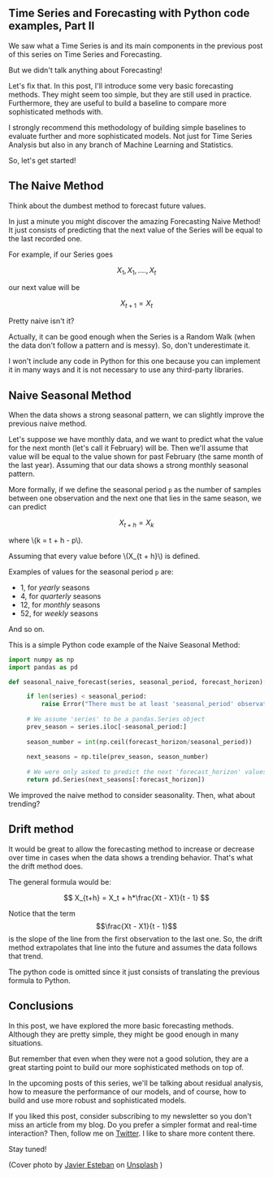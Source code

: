 ## Time Series and Forecasting with Python code examples, Part II

We saw what a Time Series is and its main components in the previous post of this series on Time Series and Forecasting.

But we didn't talk anything about Forecasting!

Let's fix that. In this post, I'll introduce some very basic forecasting methods. They might seem too simple, but they are still used in practice. Furthermore, they are useful to build a baseline to compare more sophisticated methods with.

I strongly recommend this methodology of building simple baselines to evaluate further and more sophisticated models. Not just for Time Series Analysis but also in any branch of Machine Learning and Statistics.

 So, let's get started!

## The Naive Method

Think about the dumbest method to forecast future values. 

In just a minute you might discover the amazing Forecasting Naive Method! It just consists of predicting that the next value of the Series will be equal to the last recorded one.

For example, if our Series goes

$$X_1, X_1, ...., X_t$$

our next value will be 

$$X_{t+1} = X_t$$

Pretty naive isn't it?

Actually, it can be good enough when the Series is a Random Walk (when the data don't follow a pattern and is messy). So, don't underestimate it.

 I won't include any code in Python for this one because you can implement it in many ways and it is not necessary to use any third-party libraries.

## Naive Seasonal Method

When the data shows a strong seasonal pattern, we can slightly improve the previous naive method.

Let's suppose we have monthly data, and we want to predict what the value for the next month (let's call it February) will be. Then we'll assume that value will be equal to the value shown for past February (the same month of the last year). Assuming that our data shows a strong monthly seasonal pattern.

More formally, if we define the seasonal period ```p``` as the number of samples between one observation and the next one that lies in the same season, we can predict

$$X_{t + h} = X_k $$

where \\(k = t + h - p\\).

Assuming that every value before \\(X_{t + h}\\) is defined.

Examples of values for the seasonal period ```p``` are:

* 1, for *yearly* seasons
* 4, for *quarterly* seasons
* 12, for *monthly* seasons
* 52, for *weekly* seasons

And so on.

This is a simple Python code example of the Naive Seasonal Method:

```python
import numpy as np
import pandas as pd

def seasonal_naive_forecast(series, seasonal_period, forecast_horizon):

     if len(series) < seasonal_period:
         raise Error("There must be at least 'seasonal_period' observations")
     
     # We assume 'series' to be a pandas.Series object
     prev_season = series.iloc[-seasonal_period:]
     
     season_number = int(np.ceil(forecast_horizon/seasonal_period))
     
     next_seasons = np.tile(prev_season, season_number)
     
     # We were only asked to predict the next 'forecast_horizon' values
     return pd.Series(next_seasons[:forecast_horizon])
```

We improved the naive method to consider seasonality. Then, what about trending?

## Drift method

It would be great to allow the forecasting method to increase or decrease over time in cases when the data shows a trending behavior. That's what the drift method does.

The general formula would be:

$$
X_{t+h} = X_t + h*\frac{Xt - X1}{t - 1}
$$

Notice that the term $$\frac{Xt - X1}{t - 1}$$ is the slope of the line from the first observation to the last one. So, the drift method extrapolates that line into the future and assumes the data follows that trend.

The python code is omitted since it just consists of translating the previous formula to Python.

## Conclusions

In this post, we have explored the more basic forecasting methods. Although they are pretty simple, they might be good enough in many situations.

But remember that even when they were not a good solution, they are a great starting point to build our more sophisticated methods on top of.

In the upcoming posts of this series, we'll be talking about residual analysis, how to measure the performance of our models, and of course, how to build and use more robust and sophisticated models.

If you liked this post, consider subscribing to my newsletter so you don't miss an article from my blog. Do you prefer a simpler format and real-time interaction? Then, follow me on [Twitter](https://twitter.com/josejorgexl). I like to share more content there.

Stay tuned!

(Cover photo by <a href="https://unsplash.com/@javiestebaan?utm_source=unsplash&utm_medium=referral&utm_content=creditCopyText">Javier Esteban</a> on <a href="https://unsplash.com/s/photos/time-series?utm_source=unsplash&utm_medium=referral&utm_content=creditCopyText">Unsplash</a>
  )